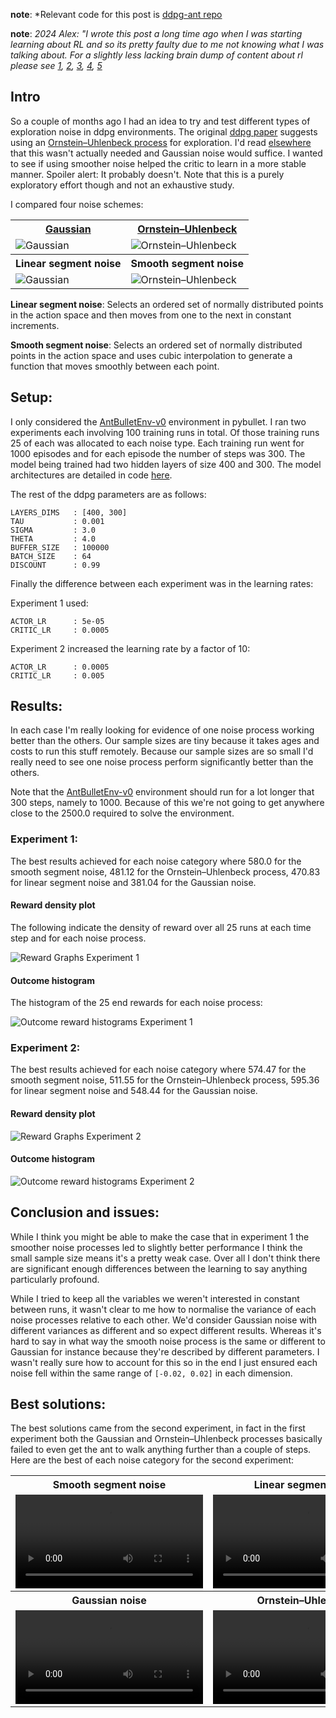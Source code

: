 __note__: *Relevant code for this post is [ddpg-ant repo](https://github.com/mauicv/ddpg-ant)

__note__: _2024 Alex: "I wrote this post a long time ago when I was starting learning about RL and so its pretty faulty due to me not knowing what I was talking about. For a slightly less lacking brain dump of content about rl please see [1](#/posts/rl-nes), [2](#/posts/rl-dqn), [3](#/posts/rl-pg), [4](#/posts/rl-ddpg), [5](#/posts/rl-wrld-model)_

## Intro

So a couple of months ago I had an idea to try and test different types of exploration noise in ddpg environments. The original [ddpg paper](https://arxiv.org/pdf/1509.02971.pdf) suggests using an [Ornstein–Uhlenbeck process](https://en.wikipedia.org/wiki/Ornstein%E2%80%93Uhlenbeck_process) for exploration. I'd read [elsewhere](https://qr.ae/pG8hlM) that this wasn't actually needed and Gaussian noise would suffice. I wanted to see if using smoother noise helped the critic to learn in a more stable manner. Spoiler alert: It probably doesn't. Note that this is a purely exploratory effort though and not an exhaustive study.

I compared four noise schemes:

<table style="width:100%">
  <tr>
    <th><a href='https://en.wikipedia.org/wiki/Gaussian_noise'>Gaussian</a></th>
    <th><a href='https://en.wikipedia.org/wiki/Ornstein%E2%80%93Uhlenbeck_process'>Ornstein–Uhlenbeck</a></th>
  </tr>
  <tr>
    <td> <img src='/posts/exploration-noise/normal-noise-2.png' alt='Gaussian'></td>
    <td><img src='/posts/exploration-noise/ou-noise-2.png' alt='Ornstein–Uhlenbeck'></td>
  </tr>
  <tr>
    <th>Linear segment noise</th>
    <th>Smooth segment noise</th>
  </tr>
  <tr>
    <td><img src='/posts/exploration-noise/ls-noise-2.png' alt='Gaussian'></td>
    <td><img src='/posts/exploration-noise/sn-noise-2.png' alt='Ornstein–Uhlenbeck'></td>
  </tr>
</table>

__Linear segment noise__: Selects an ordered set of normally distributed points in the action space and then moves from one to the next in constant increments.

__Smooth segment noise__: Selects an ordered set of normally distributed points in the action space and uses cubic interpolation to generate a function that moves smoothly between each point.

## Setup:

I only considered the [AntBulletEnv-v0](https://pybullet.org/wordpress/) environment in pybullet. I ran two experiments each involving 100 training runs in total. Of those training runs 25 of each was allocated to each noise type. Each training run went for 1000 episodes and for each episode the number of steps was 300. The model being trained had two hidden layers of size 400 and 300. The model architectures are detailed in code [here](https://github.com/mauicv/ddpg-ant/blob/main/src/model.py).

The rest of the ddpg parameters are as follows:

```
LAYERS_DIMS   : [400, 300]
TAU           : 0.001
SIGMA         : 3.0
THETA         : 4.0
BUFFER_SIZE   : 100000
BATCH_SIZE    : 64
DISCOUNT      : 0.99
```

Finally the difference between each experiment was in the learning rates:

Experiment 1 used:

```
ACTOR_LR      : 5e-05
CRITIC_LR     : 0.0005
```

Experiment 2 increased the learning rate by a factor of 10:

```
ACTOR_LR      : 0.0005
CRITIC_LR     : 0.005
```


## Results:

In each case I'm really looking for evidence of one noise process working better than the others. Our sample sizes are tiny because it takes ages and costs to run this stuff remotely. Because our sample sizes are so small I'd really need to see one noise process perform significantly better than the others.

Note that the [AntBulletEnv-v0](https://github.com/bulletphysics/bullet3/blob/93be7e644024e92df13b454a4a0b0fcd02b21b10/examples/pybullet/gym/pybullet_envs/__init__.py#L200) environment should run for a lot longer that 300 steps, namely to 1000. Because of this we're not going to get anywhere close to the 2500.0 required to solve the environment.

### Experiment 1:

The best results achieved for each noise category where 580.0 for the smooth segment noise, 481.12 for the Ornstein–Uhlenbeck process, 470.83 for linear segment noise and 381.04 for the Gaussian noise.


#### Reward density plot

The following indicate the density of reward over all 25 runs at each time step and for each noise process.

![Reward Graphs Experiment 1](/posts/exploration-noise/noise-schema-rewards-exp-1.png)

#### Outcome histogram

The histogram of the 25 end rewards for each noise process:

![Outcome reward histograms Experiment 1](/posts/exploration-noise/hist-plot-mean-rewards-exp-1.png)

### Experiment 2:

The best results achieved for each noise category where 574.47 for the smooth segment noise, 511.55 for the Ornstein–Uhlenbeck process, 595.36 for linear segment noise and 548.44 for the Gaussian noise.

#### Reward density plot

![Reward Graphs Experiment 2](/posts/exploration-noise/noise-schema-rewards-exp-2.png)

#### Outcome histogram

![Outcome reward histograms Experiment 2](/posts/exploration-noise/hist-plot-mean-rewards-exp-2.png)


## Conclusion and issues:

While I think you might be able to make the case that in experiment 1 the smoother noise processes led to slightly better performance I think the small sample size means it's a pretty weak case. Over all I don't think there are significant enough differences between the learning to say anything particularly profound.

While I tried to keep all the variables we weren't interested in constant between runs, it wasn't clear to me how to normalise the variance of each noise processes relative to each other. We'd consider Gaussian noise with different variances as different and so expect different results. Whereas it's hard to say in what way the smooth noise process is the same or different to Gaussian for instance because they're described by different parameters. I wasn't really sure how to account for this so in the end I just ensured each noise fell within the same range of `[-0.02, 0.02]` in each dimension.

## Best solutions:

The best solutions came from the second experiment, in fact in the first experiment both the Gaussian and Ornstein–Uhlenbeck processes basically failed to even get the ant to walk anything further than a couple of steps. Here are the best of each noise category for the second experiment:

<table style="width:100%">
  <tr>
    <th>Smooth segment noise</th>
    <th>Linear segment noise</th>
  </tr>
  <tr>
    <td><video src='/posts/exploration-noise/ssn-exp-2.mp4' alt='' controls></td>
    <td><video src='/posts/exploration-noise/lsn-exp-2.mp4' alt='' controls></td>
  </tr>
  <tr>
    <th>Gaussian noise</th>
    <th>Ornstein–Uhlenbeck</th>
  </tr>
  <tr>
    <td><video src='/posts/exploration-noise/n-exp-2.mp4' alt='' controls></td>
    <td><video src='/posts/exploration-noise/ou-exp-2.mp4' alt='' controls></td>
  </tr>
</table>

